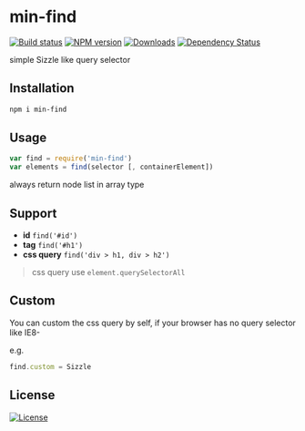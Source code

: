 min-find
===

[![Build status][travis-image]][travis-url]
[![NPM version][npm-image]][npm-url]
[![Downloads][downloads-image]][downloads-url]
[![Dependency Status][david-image]][david-url]

[npm-image]: https://img.shields.io/npm/v/min-find.svg?style=flat-square
[npm-url]: https://npmjs.org/package/min-find
[downloads-image]: http://img.shields.io/npm/dm/min-find.svg?style=flat-square
[downloads-url]: https://npmjs.org/package/min-find
[david-image]: http://img.shields.io/david/chunpu/min-find.svg?style=flat-square
[david-url]: https://david-dm.org/chunpu/min-find


simple Sizzle like query selector

Installation
---

```sh
npm i min-find
```

Usage
---

```js
var find = require('min-find')
var elements = find(selector [, containerElement])
```

always return node list in array type


Support
---

- **id** `find('#id')`
- **tag** `find('#h1')`
- **css query** `find('div > h1, div > h2')`

> css query use `element.querySelectorAll`


Custom
---

You can custom the css query by self, if your browser has no query selector like IE8-

e.g.

```js
find.custom = Sizzle
```

License
---

[![License][license-image]][license-url]

[travis-image]: https://img.shields.io/travis/chunpu/min-find.svg?style=flat-square
[travis-url]: https://travis-ci.org/chunpu/min-find
[license-image]: http://img.shields.io/npm/l/min-find.svg?style=flat-square
[license-url]: #

